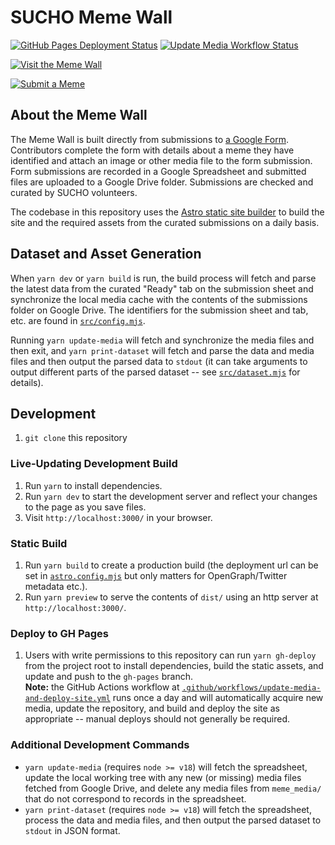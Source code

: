 # SUCHO Meme Wall


[![GitHub Pages Deployment Status](https://img.shields.io/github/deployments/sucho-archiving/meme-wall/github-pages?label=GitHub%20Pages)](https://github.com/sucho-archiving/meme-wall/actions/workflows/pages/pages-build-deployment) [![Update Media Workflow Status](https://img.shields.io/github/actions/workflow/status/sucho-archiving/meme-wall/update-media-and-deploy-site.yml?branch=main&label=Update%20Media)](https://github.com/sucho-archiving/meme-wall/actions/workflows/update-media-and-deploy-site.yml)


[![Visit the Meme Wall](src/img/opengraph_image.1200x630.jpeg)](https://memes.sucho.org/)

[![Submit a Meme](https://img.shields.io/badge/Submit%20a%20Meme-blue?style=for-the-badge)](https://docs.google.com/forms/d/e/1FAIpQLSdhi-nky_fICuBD-HKaGsQi_ezukKtU3oVeMulMg0Ra8TCnvw/viewform)


## About the Meme Wall

The Meme Wall is built directly from submissions to [a Google Form](https://docs.google.com/forms/d/e/1FAIpQLSdhi-nky_fICuBD-HKaGsQi_ezukKtU3oVeMulMg0Ra8TCnvw/viewform).  Contributors complete the form with details about a meme they have identified and attach an image or other media file to the form submission.  Form submissions are recorded in a Google Spreadsheet and submitted files are uploaded to a Google Drive folder.  Submissions are checked and curated by SUCHO volunteers.

The codebase in this repository uses the [Astro static site builder](https://astro.build/) to build the site and the required assets from the curated submissions on a daily basis.


## Dataset and Asset Generation

When `yarn dev` or `yarn build` is run, the build process will fetch and parse the latest data from the curated "Ready" tab on the submission sheet and synchronize the local media cache with the contents of the submissions folder on Google Drive.  The identifiers for the submission sheet and tab, etc. are found in [`src/config.mjs`](src/config.mjs).

Running `yarn update-media` will fetch and synchronize the media files and then exit, and `yarn print-dataset` will fetch and parse the data and media files and then output the parsed data to `stdout` (it can take arguments to output different parts of the parsed dataset -- see [`src/dataset.mjs`](src/dataset.mjs) for details).


## Development

1. `git clone` this repository


### Live-Updating Development Build

1. Run `yarn` to install dependencies.
1. Run `yarn dev` to start the development server and reflect your changes to the page as you save files.
1. Visit `http://localhost:3000/` in your browser.


### Static Build

1. Run `yarn build` to create a production build (the deployment url can be set in [`astro.config.mjs`](astro.config.mjs) but only matters for OpenGraph/Twitter metadata etc.).
2. Run `yarn preview` to serve the contents of `dist/` using an http server at `http://localhost:3000/`.


### Deploy to GH Pages

1. Users with write permissions to this repository can run `yarn gh-deploy` from the project root to install dependencies, build the static assets, and update and push to the `gh-pages` branch.  
  **Note:** the GitHub Actions workflow at [`.github/workflows/update-media-and-deploy-site.yml`](.github/workflows/update-media-and-deploy-site.yml) runs once a day and will automatically acquire new media, update the repository, and build and deploy the site as appropriate -- manual deploys should not generally be required.


### Additional Development Commands

* `yarn update-media` (requires `node >= v18`) will fetch the spreadsheet, update the local working tree with any new (or missing) media files fetched from Google Drive, and delete any media files from `meme_media/` that do not correspond to records in the spreadsheet.
* `yarn print-dataset` (requires `node >= v18`) will fetch the spreadsheet, process the data and media files, and then output the parsed dataset to `stdout` in JSON format.
